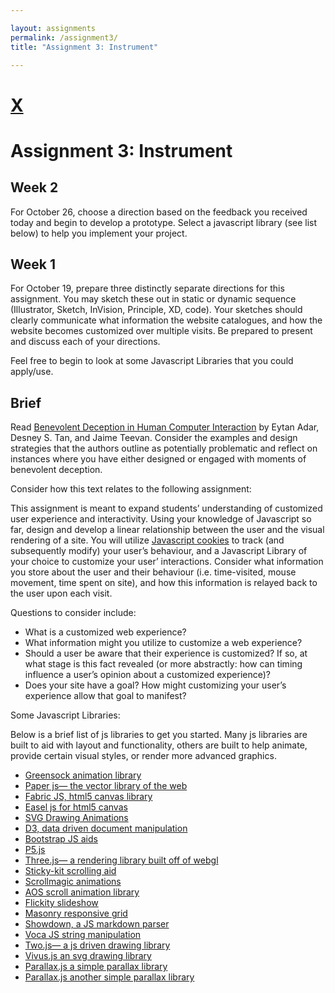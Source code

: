```yaml
---

layout: assignments
permalink: /assignment3/
title: "Assignment 3: Instrument"

---
```


# [X](/)
# Assignment 3: Instrument


## Week 2

For October 26, choose a direction based on the feedback you received today and begin to develop a prototype. Select a javascript library (see list below) to help you implement your project.


## Week 1

For October 19, prepare three distinctly separate directions for this assignment. You may sketch these out in static or dynamic sequence (Illustrator, Sketch, InVision, Principle, XD, code). Your sketches should clearly communicate what information the website catalogues, and how the website becomes customized over multiple visits. Be prepared to present and discuss each of your directions.

Feel free to begin to look at some Javascript Libraries that you could apply/use. 

## Brief

Read [Benevolent Deception in Human Computer Interaction](http://www.cond.org/deception.pdf) by Eytan Adar, Desney S. Tan, and Jaime Teevan. Consider the examples and design strategies that the authors outline as potentially problematic and reflect on instances where you have either designed or engaged with moments of benevolent deception.

Consider how this text relates to the following assignment:

This assignment is meant to expand students’ understanding of customized user
experience and interactivity. 
Using your knowledge of Javascript so far, design and develop a linear relationship between the user and the visual rendering of a site. You will utilize [Javascript cookies](https://github.com/js-cookie/js-cookie) to track (and subsequently modify) your user&rsquo;s behaviour, and a Javascript Library of your choice to customize your user&rsquo; interactions. Consider what information you store about the user and their behaviour (i.e. time-visited, mouse movement, time spent on site), and how this information is relayed back to the user upon each visit.

Questions to consider include: 
- What is a customized web experience?
- What information might you utilize to customize a web experience? 
- Should a user be aware that their experience is customized? If so, at what stage is this fact revealed (or more abstractly: how can timing influence a user&rsquo;s opinion about a customized experience)?
- Does your site have a goal? How might customizing your user&rsquo;s experience allow that goal to manifest?


Some Javascript Libraries: 

Below is a brief list of js libraries to get you started. Many js libraries are built to aid with layout and functionality, others are built to help animate, provide certain visual styles, or render more advanced graphics.

- [Greensock animation library](https://greensock.com/)
- [Paper js— the vector library of the web](http://paperjs.org/)
- [Fabric JS, html5 canvas library](http://fabricjs.com/)
- [Easel js for html5 canvas](http://www.createjs.com/easeljs)
- [SVG Drawing Animations](https://tympanus.net/codrops/2013/12/30/svg-drawing-animation/)
- [D3, data driven document manipulation](https://d3js.org/)
- [Bootstrap JS aids](https://getbootstrap.com/docs/3.3/javascript/)
- [P5.js](https://p5js.org/)
- [Three.js— a rendering library built off of webgl](https://threejs.org/)
- [Sticky-kit scrolling aid](http://leafo.net/sticky-kit/)
- [Scrollmagic animations](http://scrollmagic.io/)
- [AOS scroll animation library](https://michalsnik.github.io/aos/)
- [Flickity slideshow](https://flickity.metafizzy.co/)
- [Masonry responsive grid](https://masonry.desandro.com/)
- [Showdown, a JS markdown parser](https://github.com/showdownjs/showdown)
- [Voca JS string manipulation](https://vocajs.com/)
- [Two.js— a js driven drawing library](https://two.js.org/)
- [Vivus.js an svg drawing library](https://maxwellito.github.io/vivus/)
- [Parallax.js a simple parallax library](http://matthew.wagerfield.com/parallax/)
- [Parallax.js another simple parallax library](http://pixelcog.github.io/parallax.js/)
